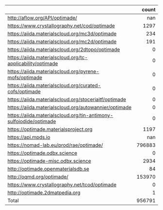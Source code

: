 |                                                                    |   count |
|:-------------------------------------------------------------------|--------:|
| http://aflow.org/API/optimade/                                     |     nan |
| https://www.crystallography.net/cod/optimade                       |    1297 |
| https://aiida.materialscloud.org/mc3d/optimade                     |     234 |
| https://aiida.materialscloud.org/mc2d/optimade                     |     191 |
| https://aiida.materialscloud.org/2dtopo/optimade                   |       0 |
| https://aiida.materialscloud.org/tc-applicability/optimade         |       0 |
| https://aiida.materialscloud.org/pyrene-mofs/optimade              |       0 |
| https://aiida.materialscloud.org/curated-cofs/optimade             |       0 |
| https://aiida.materialscloud.org/stoceriaitf/optimade              |       0 |
| https://aiida.materialscloud.org/autowannier/optimade              |       0 |
| https://aiida.materialscloud.org/tin-antimony-sulfoiodide/optimade |       0 |
| https://optimade.materialsproject.org                              |    1197 |
| https://api.mpds.io                                                |     nan |
| https://nomad-lab.eu/prod/rae/optimade/                            |  796883 |
| https://optimade.odbx.science                                      |       0 |
| https://optimade-misc.odbx.science                                 |    2934 |
| http://optimade.openmaterialsdb.se                                 |      84 |
| http://oqmd.org/optimade/                                          |  153970 |
| https://www.crystallography.net/tcod/optimade                      |       0 |
| http://optimade.2dmatpedia.org                                     |       1 |
| Total                                                              |  956791 |

